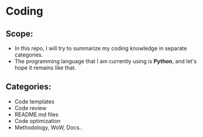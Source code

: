 # Coding

## Scope:
- In this repo, I will try to summarize my coding knowledge in separate categories.
- The programming language that I am currently using is **Python**, and let's hope it remains like that.

## Categories:
- Code templates
- Code review
- README.md files
- Code optimization
- Methodology, WoW, Docs..
